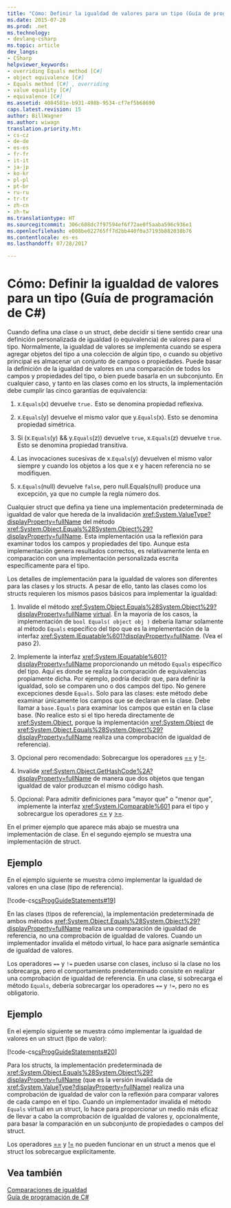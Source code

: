 ```yaml
---
title: "Cómo: Definir la igualdad de valores para un tipo (Guía de programación de C#)"
ms.date: 2015-07-20
ms.prod: .net
ms.technology:
- devlang-csharp
ms.topic: article
dev_langs:
- CSharp
helpviewer_keywords:
- overriding Equals method [C#]
- object equivalence [C#]
- Equals method [C#] , overriding
- value equality [C#]
- equivalence [C#]
ms.assetid: 4084581e-b931-498b-9534-cf7ef5b68690
caps.latest.revision: 15
author: BillWagner
ms.author: wiwagn
translation.priority.ht:
- cs-cz
- de-de
- es-es
- fr-fr
- it-it
- ja-jp
- ko-kr
- pl-pl
- pt-br
- ru-ru
- tr-tr
- zh-cn
- zh-tw
ms.translationtype: HT
ms.sourcegitcommit: 306c608dc7f97594ef6f72ae0f5aaba596c936e1
ms.openlocfilehash: e008be022765ff7d2bb440f0a37193b882038b76
ms.contentlocale: es-es
ms.lasthandoff: 07/28/2017

---
```

# <a name="how-to-define-value-equality-for-a-type-c-programming-guide"></a>Cómo: Definir la igualdad de valores para un tipo (Guía de programación de C#)
Cuando defina una clase o un struct, debe decidir si tiene sentido crear una definición personalizada de igualdad (o equivalencia) de valores para el tipo. Normalmente, la igualdad de valores se implementa cuando se espera agregar objetos del tipo a una colección de algún tipo, o cuando su objetivo principal es almacenar un conjunto de campos o propiedades. Puede basar la definición de la igualdad de valores en una comparación de todos los campos y propiedades del tipo, o bien puede basarla en un subconjunto. En cualquier caso, y tanto en las clases como en los structs, la implementación debe cumplir las cinco garantías de equivalencia:  
  
1.  x.`Equals`(x) devuelve `true.` Esto se denomina propiedad reflexiva.  
  
2.  x.`Equals`(y) devuelve el mismo valor que y.`Equals`(x). Esto se denomina propiedad simétrica.  
  
3.  Si (x.`Equals`(y) && y.`Equals`(z)) devuelve `true`, x.`Equals`(z) devuelve `true`. Esto se denomina propiedad transitiva.  
  
4.  Las invocaciones sucesivas de x.`Equals`(y) devuelven el mismo valor siempre y cuando los objetos a los que x e y hacen referencia no se modifiquen.  
  
5.  x.`Equals`(null) devuelve `false`, pero null.Equals(null) produce una excepción, ya que no cumple la regla número dos.  
  
 Cualquier struct que defina ya tiene una implementación predeterminada de igualdad de valor que hereda de la invalidación <xref:System.ValueType?displayProperty=fullName> del método <xref:System.Object.Equals%28System.Object%29?displayProperty=fullName>. Esta implementación usa la reflexión para examinar todos los campos y propiedades del tipo. Aunque esta implementación genera resultados correctos, es relativamente lenta en comparación con una implementación personalizada escrita específicamente para el tipo.  
  
 Los detalles de implementación para la igualdad de valores son diferentes para las clases y los structs. A pesar de ello, tanto las clases como los structs requieren los mismos pasos básicos para implementar la igualdad:  
  
1.  Invalide el método <xref:System.Object.Equals%28System.Object%29?displayProperty=fullName> [virtual](../../../csharp/language-reference/keywords/virtual.md). En la mayoría de los casos, la implementación de `bool Equals( object obj )` debería llamar solamente al método `Equals` específico del tipo que es la implementación de la interfaz <xref:System.IEquatable%601?displayProperty=fullName>. (Vea el paso 2).  
  
2.  Implemente la interfaz <xref:System.IEquatable%601?displayProperty=fullName> proporcionando un método `Equals` específico del tipo. Aquí es donde se realiza la comparación de equivalencias propiamente dicha. Por ejemplo, podría decidir que, para definir la igualdad, solo se comparen uno o dos campos del tipo. No genere excepciones desde `Equals`. Solo para las clases: este método debe examinar únicamente los campos que se declaran en la clase. Debe llamar a `base.Equals` para examinar los campos que están en la clase base. (No realice esto si el tipo hereda directamente de <xref:System.Object>, porque la implementación <xref:System.Object> de <xref:System.Object.Equals%28System.Object%29?displayProperty=fullName> realiza una comprobación de igualdad de referencia).  
  
3.  Opcional pero recomendado: Sobrecargue los operadores [==](../../../csharp/language-reference/operators/equality-comparison-operator.md) y [!=](../../../csharp/language-reference/operators/not-equal-operator.md).  
  
4.  Invalide <xref:System.Object.GetHashCode%2A?displayProperty=fullName> de manera que dos objetos que tengan igualdad de valor produzcan el mismo código hash.  
  
5.  Opcional: Para admitir definiciones para "mayor que" o "menor que", implemente la interfaz <xref:System.IComparable%601> para el tipo y sobrecargue los operadores [<=](../../../csharp/language-reference/operators/less-than-equal-operator.md) y [>=](../../../csharp/language-reference/operators/greater-than-equal-operator.md).  
  
 En el primer ejemplo que aparece más abajo se muestra una implementación de clase. En el segundo ejemplo se muestra una implementación de struct.  
  
## <a name="example"></a>Ejemplo  
 En el ejemplo siguiente se muestra cómo implementar la igualdad de valores en una clase (tipo de referencia).  
  
 [!code-cs[csProgGuideStatements#19](../../../csharp/programming-guide/classes-and-structs/codesnippet/CSharp/how-to-define-value-equality-for-a-type_1.cs)]  
  
 En las clases (tipos de referencia), la implementación predeterminada de ambos métodos <xref:System.Object.Equals%28System.Object%29?displayProperty=fullName> realiza una comparación de igualdad de referencia, no una comprobación de igualdad de valores. Cuando un implementador invalida el método virtual, lo hace para asignarle semántica de igualdad de valores.  
  
 Los operadores `==` y `!=` pueden usarse con clases, incluso si la clase no los sobrecarga, pero el comportamiento predeterminado consiste en realizar una comprobación de igualdad de referencia. En una clase, si sobrecarga el método `Equals`, debería sobrecargar los operadores `==` y `!=`, pero no es obligatorio.  
  
## <a name="example"></a>Ejemplo  
 En el ejemplo siguiente se muestra cómo implementar la igualdad de valores en un struct (tipo de valor):  
  
 [!code-cs[csProgGuideStatements#20](../../../csharp/programming-guide/classes-and-structs/codesnippet/CSharp/how-to-define-value-equality-for-a-type_2.cs)]  
  
 Para los structs, la implementación predeterminada de <xref:System.Object.Equals%28System.Object%29?displayProperty=fullName> (que es la versión invalidada de <xref:System.ValueType?displayProperty=fullName>) realiza una comprobación de igualdad de valor con la reflexión para comparar valores de cada campo en el tipo. Cuando un implementador invalida el método `Equals` virtual en un struct, lo hace para proporcionar un medio más eficaz de llevar a cabo la comprobación de igualdad de valores y, opcionalmente, para basar la comparación en un subconjunto de propiedades o campos del struct.  
  
 Los operadores [==](../../../csharp/language-reference/operators/equality-comparison-operator.md) y [!=](../../../csharp/language-reference/operators/not-equal-operator.md) no pueden funcionar en un struct a menos que el struct los sobrecargue explícitamente.  
  
## <a name="see-also"></a>Vea también  
 [Comparaciones de igualdad](../../../csharp/programming-guide/statements-expressions-operators/equality-comparisons.md)   
 [Guía de programación de C#](../../../csharp/programming-guide/index.md)

